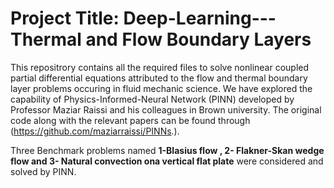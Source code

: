 # Project Title:  Deep-Learning---Thermal and Flow Boundary Layers
This repositrory contains all the required files to solve nonlinear coupled partial differential equations attributed to the flow and thermal boundary layer problems occuring in fluid mechanic science. We have explored the capability of Physics-Informed-Neural Network (PINN) developed by Professor Maziar Raissi and his colleagues in Brown university. The original code along with the relevant papers can be found through (https://github.com/maziarraissi/PINNs.).  

Three Benchmark problems named **1-Blasius flow , 2- Flakner-Skan wedge flow and 3- Natural convection ona vertical flat plate** were considered and solved by PINN. 
